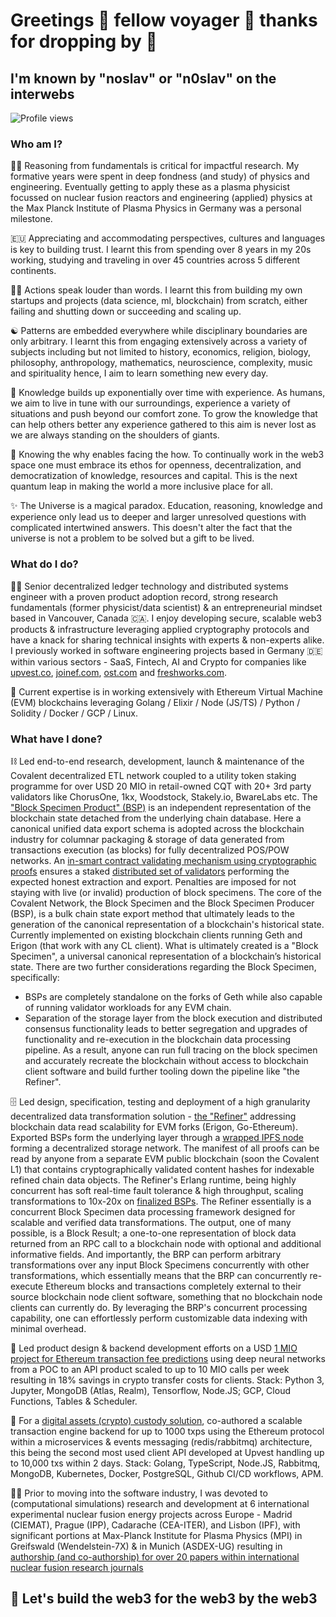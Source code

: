 # Greetings 🤝 fellow voyager 🤹 thanks for dropping by 🚗

## I'm known by "noslav" or "n0slav" on the interwebs

![Profile views](https://komarev.com/ghpvc/?username=noslav)

### Who am I?

🕵️‍♂️ Reasoning from fundamentals is critical for impactful research. My formative years were spent in deep fondness (and study) of physics and engineering. Eventually getting to apply these as a plasma physicist focussed on nuclear fusion reactors and engineering (applied) physics at the Max Planck Institute of Plasma Physics in Germany was a personal milestone.

🇪🇺 Appreciating and accommodating perspectives, cultures and languages is key to building trust. I learnt this from spending over 8 years in my 20s working, studying and traveling in over 45 countries across 5 different continents.

🙋‍♂️ Actions speak louder than words. I learnt this from building my own startups and projects (data science, ml, blockchain) from scratch, either failing and shutting down or succeeding and scaling up.

☯️ Patterns are embedded everywhere while disciplinary boundaries are only arbitrary. I learnt this from engaging extensively across a variety of subjects including but not limited to history, economics, religion, biology, philosophy, anthropology, mathematics, neuroscience, complexity, music and spirituality hence, I aim to learn something new every day.

🪬 Knowledge builds up exponentially over time with experience. As humans, we aim to live in tune with our surroundings, experience a variety of situations and push beyond our comfort zone. To grow the knowledge that can help others better any experience gathered to this aim is never lost as we are always standing on the shoulders of giants.

🎢 Knowing the why enables facing the how. To continually work in the web3 space one must embrace its ethos for openness, decentralization, and democratization of knowledge, resources and capital. This is the next quantum leap in making the world a more inclusive place for all.

✨ The Universe is a magical paradox. Education, reasoning, knowledge and experience only lead us to deeper and larger unresolved questions with complicated intertwined answers. This doesn't alter the fact that the universe is not a problem to be solved but a gift to be lived.

### What do I do?

👨‍💻 Senior decentralized ledger technology and distributed systems engineer with a proven product adoption record, strong research fundamentals (former physicist/data scientist) & an entrepreneurial mindset based in Vancouver, Canada 🇨🇦. I enjoy developing secure, scalable web3 products & infrastructure leveraging applied cryptography protocols and have a knack for sharing technical insights with experts & non-experts alike. I previously worked in software engineering projects based in Germany 🇩🇪 within various sectors - SaaS, Fintech, AI and Crypto for companies like [upvest.co](https://upvest.co), [joinef.com](https://upvest.co), [ost.com](https://github.com/OpenST) and [freshworks.com](https://www.freshworks.com).

🔗 Current expertise is in working extensively with Ethereum Virtual Machine (EVM) blockchains leveraging Golang / Elixir / Node (JS/TS) / Python / Solidity / Docker / GCP / Linux.

### What have I done?

⛓️ Led end-to-end research, development, launch & maintenance of the Covalent decentralized ETL network coupled to a utility token staking programme for over USD 20 MIO in retail-owned CQT with 20+ 3rd party validators like ChorusOne, 1kx, Woodstock, Stakely.io, BwareLabs etc. The ["Block Specimen Product" (BSP)](https://github.com/covalenthq/bsp-geth) is an independent representation of the blockchain state detached from the underlying chain database. Here a canonical unified data export schema is adopted across the blockchain industry for columnar packaging & storage of data generated from transactions execution (as blocks) for fully decentralized POS/POW networks. An [in-smart contract validating mechanism using cryptographic proofs](https://github.com/covalenthq/bsp-staking) ensures a staked [distributed set of validators](https://github.com/covalenthq/bsp-agent) performing the expected honest extraction and export. Penalties are imposed for not staying with live (or invalid) production of block specimens. The core of the Covalent Network, the Block Specimen and the Block Specimen Producer (BSP), is a bulk chain state export method that ultimately leads to the generation of  the canonical representation of a blockchain's historical state. Currently implemented on existing blockchain clients running Geth and Erigon (that work with any CL client). What is ultimately created is a "Block Specimen", a universal canonical representation of a blockchain’s historical state. There are two further considerations regarding the Block Specimen, specifically:
  * BSPs are completely standalone on the forks of Geth while also capable of running validator workloads for any EVM chain.
  * Separation of the storage layer from the block execution and distributed consensus functionality leads to better segregation and upgrades of functionality and re-execution in the blockchain data processing pipeline.
As a result, anyone can run full tracing on the block specimen and accurately recreate the blockchain without access to blockchain client software and build further tooling down the pipeline like "the Refiner".

🗄️ Led design, specification, testing and deployment of a high granularity decentralized data transformation solution - [the "Refiner"](https://github.com/covalenthq/rudder) addressing blockchain data read scalability for EVM forks (Erigon, Go-Ethereum). Exported BSPs form the underlying layer through a [wrapped IPFS node](https://github.com/covalenthq/ipfs-pinner) forming a decentralized storage network. The manifest of all proofs can be read by anyone from a separate EVM public blockchain (soon the Covalent L1) that contains cryptographically validated content hashes for indexable refined chain data objects. The Refiner's Erlang runtime, being highly concurrent has soft real-time fault tolerance & high throughput, scaling transformations to 10x-20x on [finalized BSPs](https://github.com/covalenthq/bsp-finalizer). The Refiner essentially is a concurrent Block Specimen data processing framework designed for scalable and verified data transformations. The output, one of many possible, is a Block Result; a one-to-one representation of block data returned from an RPC call to a blockchain node with optional and additional informative fields. And importantly, the BRP can perform arbitrary transformations over any input Block Specimens concurrently with other transformations, which essentially means that the BRP can concurrently re-execute Ethereum blocks and transactions completely external to their source blockchain node client software, something that no blockchain node clients can currently do. By leveraging the BRP's concurrent processing capability, one can effortlessly perform customizable data indexing with minimal overhead.

💸 Led product design & backend development efforts on a USD [1 MIO project for Ethereum transaction fee predictions](https://www.theblock.co/post/67731/tokenization-startup-upvest-raises-1-million-to-develop-prediction-tool-for-ethereum-gas-fees) using deep neural networks from a POC to an API product scaled to up to 10 MIO calls per week resulting in 18% savings in crypto transfer costs for clients. Stack: Python 3, Jupyter, MongoDB (Atlas, Realm), Tensorflow, Node.JS; GCP, Cloud Functions, Tables & Scheduler.

💨 For a [digital assets (crypto) custody solution](https://upvest.co), co-authored a scalable transaction engine backend for up to 1000 txps using the Ethereum protocol within a microservices & events messaging (redis/rabbitmq) architecture, this being the second most used client API developed at Upvest handling up to 10,000 txs within 2 days. Stack: Golang, TypeScript, Node.JS, Rabbitmq, MongoDB, Kubernetes, Docker, PostgreSQL, Github CI/CD workflows, APM.

👨‍🎓 Prior to moving into the software industry, I was devoted to (computational simulations) research and development at 6 international experimental nuclear fusion energy projects across Europe - Madrid (CIEMAT), Prague (IPP), Cadarache (CEA-ITER), and Lisbon (IPF), with significant portions at Max-Planck Institute for Plasma Physics (MPI) in Greifswald (Wendelstein-7X) & in Munich (ASDEX-UG) resulting in [authorship (and co-authorship) for over 20 papers within international nuclear fusion research journals](https://scholar.google.com/citations?user=rY5ZXHEAAAAJ&hl=en)

## 🚀 Let's build the web3 for the web3 by the web3
